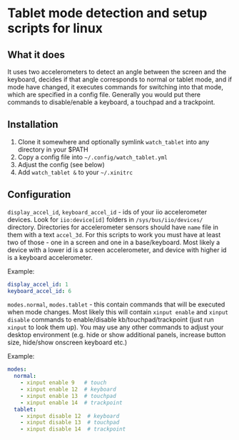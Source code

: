 # Tablet mode detection and setup scripts for linux

## What it does

It uses two accelerometers to detect an angle between the screen and the keyboard,
decides if that angle corresponds to normal or tablet mode, and if mode have changed,
it executes commands for switching into that mode, which are specified in
a config file. Generally you would put there commands to disable/enable a keyboard,
a touchpad and a trackpoint.

## Installation

1. Clone it somewhere and optionally symlink `watch_tablet` into any directory in your $PATH
2. Copy a config file into `~/.config/watch_tablet.yml`
3. Adjust the config (see below)
4. Add `watch_tablet &` to your `~/.xinitrc`

## Configuration

`display_accel_id`, `keyboard_accel_id` - ids of your iio accelerometer devices. Look
for `iio:device[id]` folders in `/sys/bus/iio/devices/` directory. Directories for
accelerometer sensors should have `name` file in them with a text `accel_3d`. For this scripts
to work you must have at least two of those - one in a screen and one in a base/keyboard.
Most likely a device with a lower id is a screen accelerometer, and device with higher id is
a keyboard accelerometer.

Example:

```yaml
display_accel_id: 1
keyboard_accel_id: 6
```

`modes.normal`, `modes.tablet` - this contain commands that will be executed when mode changes.
Most likely this will contain `xinput enable` and `xinput disable` commands to enable/disable
kb/touchpad/trackpoint (just run `xinput` to look them up). You may use any other commands
to adjust your desktop environment (e.g. hide or show additional panels, increase button size,
hide/show onscreen keyboard etc.)

Example:

```yaml
modes:
  normal:
    - xinput enable 9   # touch
    - xinput enable 12  # keyboard
    - xinput enable 13  # touchpad
    - xinput enable 14  # trackpoint
  tablet:
    - xinput disable 12  # keyboard
    - xinput disable 13  # touchpad
    - xinput disable 14  # trackpoint
```
